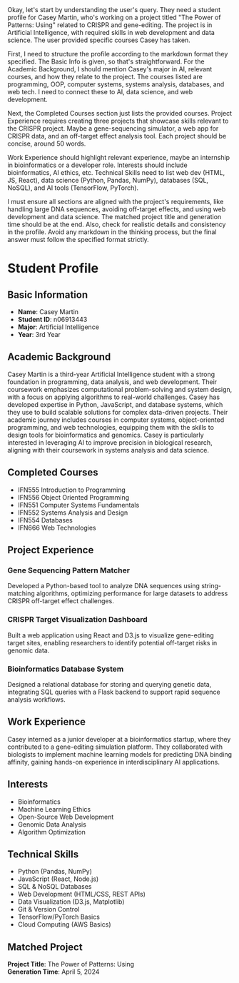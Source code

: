 <think>
Okay, let's start by understanding the user's query. They need a student profile for Casey Martin, who's working on a project titled "The Power of Patterns: Using" related to CRISPR and gene-editing. The project is in Artificial Intelligence, with required skills in web development and data science. The user provided specific courses Casey has taken.

First, I need to structure the profile according to the markdown format they specified. The Basic Info is given, so that's straightforward. For the Academic Background, I should mention Casey's major in AI, relevant courses, and how they relate to the project. The courses listed are programming, OOP, computer systems, systems analysis, databases, and web tech. I need to connect these to AI, data science, and web development.

Next, the Completed Courses section just lists the provided courses. Project Experience requires creating three projects that showcase skills relevant to the CRISPR project. Maybe a gene-sequencing simulator, a web app for CRISPR data, and an off-target effect analysis tool. Each project should be concise, around 50 words.

Work Experience should highlight relevant experience, maybe an internship in bioinformatics or a developer role. Interests should include bioinformatics, AI ethics, etc. Technical Skills need to list web dev (HTML, JS, React), data science (Python, Pandas, NumPy), databases (SQL, NoSQL), and AI tools (TensorFlow, PyTorch).

I must ensure all sections are aligned with the project's requirements, like handling large DNA sequences, avoiding off-target effects, and using web development and data science. The matched project title and generation time should be at the end. Also, check for realistic details and consistency in the profile. Avoid any markdown in the thinking process, but the final answer must follow the specified format strictly.
</think>

# Student Profile

## Basic Information
- **Name**: Casey Martin  
- **Student ID**: n06913443  
- **Major**: Artificial Intelligence  
- **Year**: 3rd Year  

## Academic Background  
Casey Martin is a third-year Artificial Intelligence student with a strong foundation in programming, data analysis, and web development. Their coursework emphasizes computational problem-solving and system design, with a focus on applying algorithms to real-world challenges. Casey has developed expertise in Python, JavaScript, and database systems, which they use to build scalable solutions for complex data-driven projects. Their academic journey includes courses in computer systems, object-oriented programming, and web technologies, equipping them with the skills to design tools for bioinformatics and genomics. Casey is particularly interested in leveraging AI to improve precision in biological research, aligning with their coursework in systems analysis and data science.  

## Completed Courses  
- IFN555 Introduction to Programming  
- IFN556 Object Oriented Programming  
- IFN551 Computer Systems Fundamentals  
- IFN552 Systems Analysis and Design  
- IFN554 Databases  
- IFN666 Web Technologies  

## Project Experience  
### Gene Sequencing Pattern Matcher  
Developed a Python-based tool to analyze DNA sequences using string-matching algorithms, optimizing performance for large datasets to address CRISPR off-target effect challenges.  

### CRISPR Target Visualization Dashboard  
Built a web application using React and D3.js to visualize gene-editing target sites, enabling researchers to identify potential off-target risks in genomic data.  

### Bioinformatics Database System  
Designed a relational database for storing and querying genetic data, integrating SQL queries with a Flask backend to support rapid sequence analysis workflows.  

## Work Experience  
Casey interned as a junior developer at a bioinformatics startup, where they contributed to a gene-editing simulation platform. They collaborated with biologists to implement machine learning models for predicting DNA binding affinity, gaining hands-on experience in interdisciplinary AI applications.  

## Interests  
- Bioinformatics  
- Machine Learning Ethics  
- Open-Source Web Development  
- Genomic Data Analysis  
- Algorithm Optimization  

## Technical Skills  
- Python (Pandas, NumPy)  
- JavaScript (React, Node.js)  
- SQL & NoSQL Databases  
- Web Development (HTML/CSS, REST APIs)  
- Data Visualization (D3.js, Matplotlib)  
- Git & Version Control  
- TensorFlow/PyTorch Basics  
- Cloud Computing (AWS Basics)  

## Matched Project  
**Project Title**: The Power of Patterns: Using  
**Generation Time**: April 5, 2024
